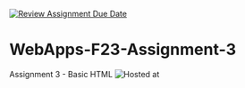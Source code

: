 [![Review Assignment Due Date](https://classroom.github.com/assets/deadline-readme-button-24ddc0f5d75046c5622901739e7c5dd533143b0c8e959d652212380cedb1ea36.svg)](https://classroom.github.com/a/q2-Q7VCy)
# WebApps-F23-Assignment-3
Assignment 3 - Basic HTML
![Hosted at]([https://github.com/44-563-WebApps-F23/44563-webapps-f23-assignment3-s566466div/blob/main/index.html](https://44-563-webapps-f23.github.io/44563-webapps-f23-assignment3-s566466div/)https://44-563-webapps-f23.github.io/44563-webapps-f23-assignment3-s566466div/)

